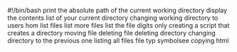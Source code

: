 #!/bin/bash
print the absolute path of the current working directory
display the contents list of your current directory
changing working directory to users hom
list files
list more files
list the file digits only
creating a script that creates a directory
moving file
deleting file
deleting directory
changing directory to the previous one
listing all files
file typ
symbolsee
copying html
